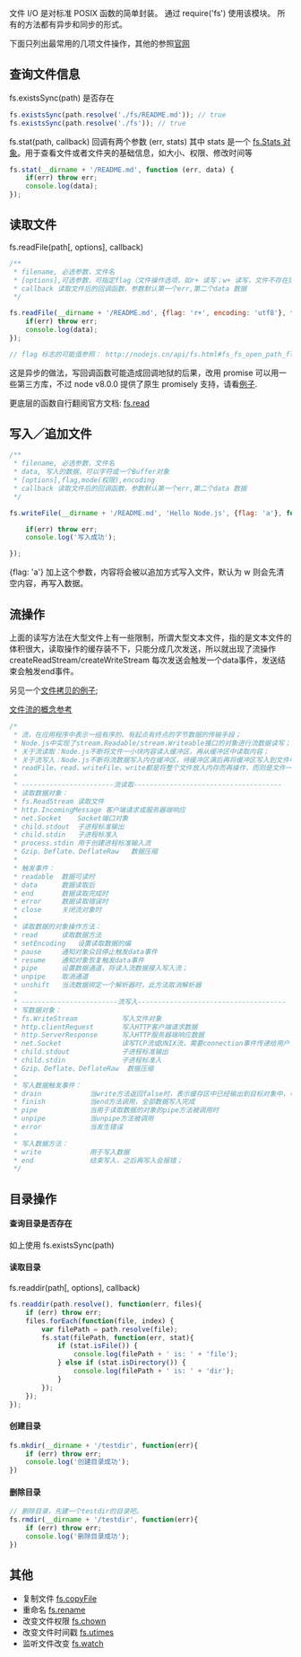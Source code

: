 文件 I/O 是对标准 POSIX 函数的简单封装。 通过 require('fs') 使用该模块。 所有的方法都有异步和同步的形式。

下面只列出最常用的几项文件操作，其他的参照[官网](http://nodejs.cn/api/fs.html)

## 查询文件信息

fs.existsSync(path) 是否存在

```js
fs.existsSync(path.resolve('./fs/README.md')); // true
fs.existsSync(path.resolve('./fs')); // true
```

fs.stat(path, callback) 回调有两个参数 (err, stats) 其中 stats 是一个 [fs.Stats 对象](http://nodejs.cn/api/fs.html#fs_class_fs_stats)。用于查看文件或者文件夹的基础信息，如大小、权限、修改时间等

```js
fs.stat(__dirname + '/README.md', function (err, data) {
    if(err) throw err;
    console.log(data);
});
```

## 读取文件

fs.readFile(path[, options], callback)

```js
/**
 * filename, 必选参数，文件名
 * [options],可选参数，可指定flag（文件操作选项，如r+ 读写；w+ 读写，文件不存在则创建）及encoding属性
 * callback 读取文件后的回调函数，参数默认第一个err,第二个data 数据
 */

fs.readFile(__dirname + '/README.md', {flag: 'r+', encoding: 'utf8'}, function (err, data) {
    if(err) throw err;
    console.log(data);
});

// flag 标志的可能值参照： http://nodejs.cn/api/fs.html#fs_fs_open_path_flags_mode_callback
```

这是异步的做法，写回调函数可能造成回调地狱的后果，改用 promise 可以用一些第三方库，不过 node v8.0.0 提供了原生 promisely 支持，请看[例子](./example/readFile.js).

更底层的函数自行翻阅官方文档: [fs.read](http://nodejs.cn/api/fs.html#fs_fs_read_fd_buffer_offset_length_position_callback)

## 写入／追加文件

```js
/**
 * filename, 必选参数，文件名
 * data, 写入的数据，可以字符或一个Buffer对象
 * [options],flag,mode(权限),encoding
 * callback 读取文件后的回调函数，参数默认第一个err,第二个data 数据
 */

fs.writeFile(__dirname + '/README.md', 'Hello Node.js', {flag: 'a'}, function (err) {

    if(err) throw err;
    console.log('写入成功');

});
```

{flag: 'a'} 加上这个参数，内容将会被以追加方式写入文件，默认为 w 则会先清空内容，再写入数据。

## 流操作

上面的读写方法在大型文件上有一些限制，所谓大型文本文件，指的是文本文件的体积很大，读取操作的缓存装不下，只能分成几次发送，所以就出现了流操作 createReadStream/createWriteStream 每次发送会触发一个data事件，发送结束会触发end事件。

另见一个[文件拷贝的例子](./example/fileCopy.js);

[文件流的概念参考](https://www.jianshu.com/p/5683c8a93511)

```js
/*
 * 流，在应用程序中表示一组有序的、有起点有终点的字节数据的传输手段；
 * Node.js中实现了stream.Readable/stream.Writeable接口的对象进行流数据读写；以上接口都继承自EventEmitter类，因此在读/写流不同状态时，触发不同事件；
 * 关于流读取：Node.js不断将文件一小块内容读入缓冲区，再从缓冲区中读取内容；
 * 关于流写入：Node.js不断将流数据写入内在缓冲区，待缓冲区满后再将缓冲区写入到文件中；重复上面操作直到要写入内容写写完；
 * readFile、read、writeFile、write都是将整个文件放入内存而再操作，而则是文件一部分数据一部分数据操作；
 *
 * -----------------------流读取-------------------------------------
 * 读取数据对象：
 * fs.ReadStream 读取文件
 * http.IncomingMessage 客户端请求或服务器端响应
 * net.Socket    Socket端口对象
 * child.stdout  子进程标准输出
 * child.stdin   子进程标准入
 * process.stdin 用于创建进程标准输入流
 * Gzip、Deflate、DeflateRaw   数据压缩
 *
 * 触发事件：
 * readable  数据可读时
 * data      数据读取后
 * end       数据读取完成时
 * error     数据读取错误时
 * close     关闭流对象时
 *
 * 读取数据的对象操作方法：
 * read      读取数据方法
 * setEncoding   设置读取数据的编
 * pause     通知对象众目停止触发data事件
 * resume    通知对象恢复触发data事件
 * pipe      设置数据通道，将读入流数据接入写入流；
 * unpipe    取消通道
 * unshift   当流数据绑定一个解析器时，此方法取消解析器
 *
 * ------------------------流写入-------------------------------------
 * 写数据对象：
 * fs.WriteStream           写入文件对象
 * http.clientRequest       写入HTTP客户端请求数据
 * http.ServerResponse      写入HTTP服务器端响应数据
 * net.Socket               读写TCP流或UNIX流，需要connection事件传递给用户
 * child.stdout             子进程标准输出
 * child.stdin              子进程标准入
 * Gzip、Deflate、DeflateRaw  数据压缩
 *
 * 写入数据触发事件：
 * drain            当write方法返回false时，表示缓存区中已经输出到目标对象中，可以继续写入数据到缓存区
 * finish           当end方法调用，全部数据写入完成
 * pipe             当用于读取数据的对象的pipe方法被调用时
 * unpipe           当unpipe方法被调用
 * error            当发生错误
 *
 * 写入数据方法：
 * write            用于写入数据
 * end              结束写入，之后再写入会报错；
 */
```

## 目录操作

#### 查询目录是否存在

如上使用 fs.existsSync(path)

#### 读取目录

fs.readdir(path[, options], callback)

```js
fs.readdir(path.resolve(), function(err, files){
    if (err) throw err;
    files.forEach(function(file, index) {
        var filePath = path.resolve(file);
        fs.stat(filePath, function(err, stat){
            if (stat.isFile()) {
                console.log(filePath + ' is: ' + 'file');
            } else if (stat.isDirectory()) {
                console.log(filePath + ' is: ' + 'dir');
            }
        });
    });
});
```

#### 创建目录

```js
fs.mkdir(__dirname + '/testdir', function(err){
    if (err) throw err;
    console.log('创建目录成功');
})
```

#### 删除目录

```js
// 删除目录，先建一个testdir的目录吧。
fs.rmdir(__dirname + '/testdir', function(err){
    if (err) throw err;
    console.log('删除目录成功');
})
```

## 其他

* 复制文件 [fs.copyFile](http://nodejs.cn/api/fs.html#fs_fs_copyfile_src_dest_flags_callback)
* 重命名 [fs.rename](http://nodejs.cn/api/fs.html#fs_fs_rename_oldpath_newpath_callback)
* 改变文件权限 [fs.chown](http://nodejs.cn/api/fs.html#fs_fs_chown_path_uid_gid_callback)
* 改变文件时间戳 [fs.utimes](http://nodejs.cn/api/fs.html#fs_fs_utimes_path_atime_mtime_callback)
* 监听文件改变 [fs.watch](http://nodejs.cn/api/fs.html#fs_fs_watch_filename_options_listener)
